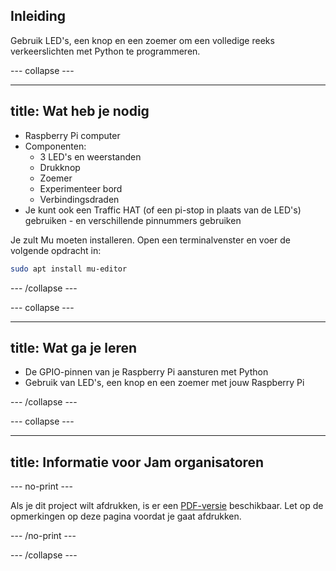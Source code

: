 ## Inleiding

Gebruik LED's, een knop en een zoemer om een ​​volledige reeks verkeerslichten met Python te programmeren.

\--- collapse \---

* * *

## title: Wat heb je nodig

- Raspberry Pi computer
- Componenten: 
  - 3 LED's en weerstanden
  - Drukknop
  - Zoemer
  - Experimenteer bord
  - Verbindingsdraden
- Je kunt ook een Traffic HAT (of een pi-stop in plaats van de LED's) gebruiken - en verschillende pinnummers gebruiken

Je zult Mu moeten installeren. Open een terminalvenster en voer de volgende opdracht in:

```bash
sudo apt install mu-editor
```

\--- /collapse \---

\--- collapse \---

* * *

## title: Wat ga je leren

- De GPIO-pinnen van je Raspberry Pi aansturen met Python
- Gebruik van LED's, een knop en een zoemer met jouw Raspberry Pi

\--- /collapse \---

\--- collapse \---

* * *

## title: Informatie voor Jam organisatoren

\--- no-print \---

Als je dit project wilt afdrukken, is er een [PDF-versie](https://github.com/raspberrypilearning/jam-worksheets/raw/master/pdf/Interactive-Traffic-Lights-Python.pdf) beschikbaar. Let op de opmerkingen op deze pagina voordat je gaat afdrukken.

\--- /no-print \---

\--- /collapse \---